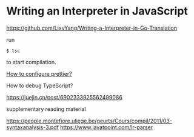 # Writing an Interpreter in JavaScript

https://github.com/LixvYang/Writing-a-Interpreter-in-Go-Translation

[](https://stackoverflow.com/questions/45661027/typescript-outdir-setting-in-tsconfig-json-not-working)

run
```
$ tsc
```
to start compilation.

[How to configure prettier?](https://glebbahmutov.com/blog/configure-prettier-in-vscode/)

How to debug TypeScript?

https://juejin.cn/post/6902333925562499086

supplementary reading material

https://people.montefiore.uliege.be/geurts/Cours/compil/2011/03-syntaxanalysis-3.pdf
https://www.javatpoint.com/lr-parser
